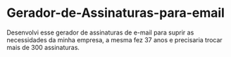 # Gerador-de-Assinaturas-para-email
Desenvolvi esse gerador de assinaturas de e-mail para suprir as necessidades da minha empresa, a mesma fez 37 anos e precisaria trocar mais de 300 assinaturas.
